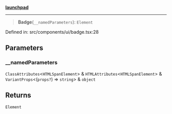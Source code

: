 [**launchpad**](index.md)

***

> **Badge**(`__namedParameters`): `Element`

Defined in: src/components/ui/badge.tsx:28

## Parameters

### \_\_namedParameters

`ClassAttributes`\<`HTMLSpanElement`\> & `HTMLAttributes`\<`HTMLSpanElement`\> & `VariantProps`\<(`props?`) => `string`\> & `object`

## Returns

`Element`
